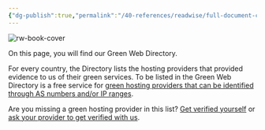 ```yaml
---
{"dg-publish":true,"permalink":"/40-references/readwise/full-document-contents/the-green-web-directory-as-used-by-the-apps/","tags":["rw/articles"]}
---
```


![rw-book-cover](https://www.thegreenwebfoundation.org/wp-content/uploads/green-web-smiley-300x300.png)

On this page, you will find our Green Web Directory.

For every country, the Directory lists the hosting providers that provided evidence to us of their green services. To be listed in the Green Web Directory is a free service for [green hosting providers that can be identified through AS numbers and/or IP ranges](https://www.thegreenwebfoundation.org/what-you-need-to-register/).

Are you missing a green hosting provider in this list? [Get verified yourself](https://www.thegreenwebfoundation.org/green-web-datasets/get-verified/) or [ask your provider to get verified with us](https://www.thegreenwebfoundation.org/sample-emails/).
